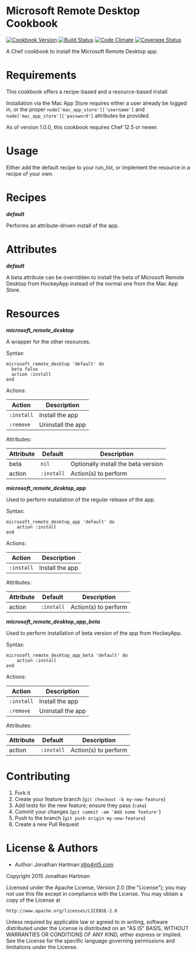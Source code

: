 Microsoft Remote Desktop Cookbook
=================================
[![Cookbook Version](https://img.shields.io/cookbook/v/microsoft-remote-desktop.svg)][cookbook]
[![Build Status](https://img.shields.io/travis/RoboticCheese/microsoft-remote-desktop-chef.svg)][travis]
[![Code Climate](https://img.shields.io/codeclimate/github/RoboticCheese/microsoft-remote-desktop-chef.svg)][codeclimate]
[![Coverage Status](https://img.shields.io/coveralls/RoboticCheese/microsoft-remote-desktop-chef.svg)][coveralls]

[cookbook]: https://supermarket.chef.io/cookbooks/microsoft-remote-desktop
[travis]: https://travis-ci.org/RoboticCheese/microsoft-remote-desktop-chef
[codeclimate]: https://codeclimate.com/github/RoboticCheese/microsoft-remote-desktop-chef
[coveralls]: https://coveralls.io/r/RoboticCheese/microsoft-remote-desktop-chef

A Chef cookbook to install the Microsoft Remote Desktop app.

Requirements
============

This cookbook offers a recipe-based and a resource-based install.

Installation via the Mac App Store requires either a user already be logged in,
or the proper `node['mac_app_store']['username']` and
`node['mac_app_store']['password']` attributes be provided.

As of version 1.0.0, this cookbook requires Chef 12.5 or newer.

Usage
=====

Either add the default recipe to your run_list, or implement the resource in
a recipe of your own.

Recipes
=======

***default***

Performs an attribute-driven install of the app.

Attributes
==========

***default***

A beta attribute can be overridden to install the beta of Microsoft Remote
Desktop from HockeyApp instead of the normal one from the Mac App Store.

Resources
=========

***microsoft_remote_desktop***

A wrapper for the other resources.

Syntax:

    microsoft_remote_desktop 'default' do
      beta false
      action :install
    end

Actions:

| Action     | Description       |
|------------|-------------------|
| `:install` | Install the app   |
| `:remove`  | Uninstall the app |

Attributes:

| Attribute | Default    | Description                         |
|-----------|------------|-------------------------------------|
| beta      | `nil`      | Optionally install the beta version |
| action    | `:install` | Action(s) to perform                |


***microsoft_remote_desktop_app***

Used to perform installation of the regular release of the app.

Syntax:

    microsoft_remote_desktop_app 'default' do
        action :install
    end

Actions:

| Action     | Description     |
|------------|-----------------|
| `:install` | Install the app |

Attributes:

| Attribute  | Default        | Description          |
|------------|----------------|----------------------|
| action     | `:install`     | Action(s) to perform |

***microsoft_remote_desktop_app_beta***

Used to perform installation of beta version of the app from HockeyApp.

Syntax:

    microsoft_remote_desktop_app_beta 'default' do
        action :install
    end

Actions:

| Action     | Description       |
|------------|-------------------|
| `:install` | Install the app   |
| `:remove`  | Uninstall the app |

Attributes:

| Attribute  | Default        | Description          |
|------------|----------------|----------------------|
| action     | `:install`     | Action(s) to perform |

Contributing
============

1. Fork it
2. Create your feature branch (`git checkout -b my-new-feature`)
3. Add tests for the new feature; ensure they pass (`rake`)
4. Commit your changes (`git commit -am 'Add some feature'`)
5. Push to the branch (`git push origin my-new-feature`)
6. Create a new Pull Request

License & Authors
=================
- Author: Jonathan Hartman <j@p4nt5.com>

Copyright 2015 Jonathan Hartman

Licensed under the Apache License, Version 2.0 (the "License");
you may not use this file except in compliance with the License.
You may obtain a copy of the License at

    http://www.apache.org/licenses/LICENSE-2.0

Unless required by applicable law or agreed to in writing, software
distributed under the License is distributed on an "AS IS" BASIS,
WITHOUT WARRANTIES OR CONDITIONS OF ANY KIND, either express or implied.
See the License for the specific language governing permissions and
limitations under the License.
